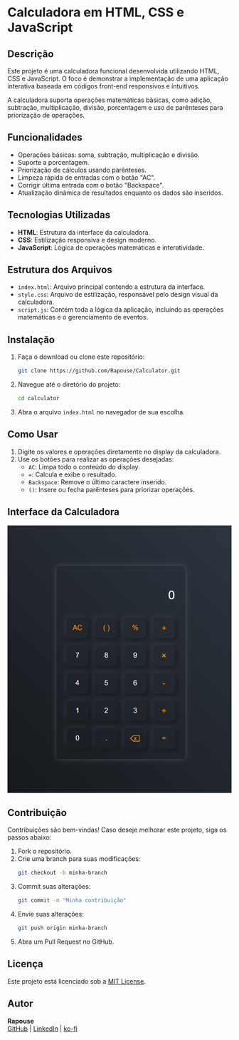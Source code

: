 # Calculadora em HTML, CSS e JavaScript

## Descrição
Este projeto é uma calculadora funcional desenvolvida utilizando HTML, CSS e JavaScript. O foco é demonstrar a implementação de uma aplicação interativa baseada em códigos front-end responsivos e intuitivos.

A calculadora suporta operações matemáticas básicas, como adição, subtração, multiplicação, divisão, porcentagem e uso de parênteses para priorização de operações.

## Funcionalidades
- Operações básicas: soma, subtração, multiplicação e divisão.
- Suporte a porcentagem.
- Priorização de cálculos usando parênteses.
- Limpeza rápida de entradas com o botão "AC".
- Corrigir última entrada com o botão "Backspace".
- Atualização dinâmica de resultados enquanto os dados são inseridos.

## Tecnologias Utilizadas
- **HTML**: Estrutura da interface da calculadora.
- **CSS**: Estilização responsiva e design moderno.
- **JavaScript**: Lógica de operações matemáticas e interatividade.

## Estrutura dos Arquivos

- `index.html`: Arquivo principal contendo a estrutura da interface.
- `style.css`: Arquivo de estilização, responsável pelo design visual da calculadora.
- `script.js`: Contém toda a lógica da aplicação, incluindo as operações matemáticas e o gerenciamento de eventos.

## Instalação
1. Faça o download ou clone este repositório:
   ```bash
   git clone https://github.com/Rapouse/Calculator.git
   ```
2. Navegue até o diretório do projeto:
   ```bash
   cd calculator
   ```
3. Abra o arquivo `index.html` no navegador de sua escolha.

## Como Usar
1. Digite os valores e operações diretamente no display da calculadora.
2. Use os botões para realizar as operações desejadas:
   - `AC`: Limpa todo o conteúdo do display.
   - `=`: Calcula e exibe o resultado.
   - `Backspace`: Remove o último caractere inserido.
   - `()`: Insere ou fecha parênteses para priorizar operações.

## Interface da Calculadora
![Interface da Calculadora](assets/calculadora-interface.png)

## Contribuição
Contribuições são bem-vindas! Caso deseje melhorar este projeto, siga os passos abaixo:
1. Fork o repositório.
2. Crie uma branch para suas modificações:
   ```bash
   git checkout -b minha-branch
   ```
3. Commit suas alterações:
   ```bash
   git commit -m "Minha contribuição"
   ```
4. Envie suas alterações:
   ```bash
   git push origin minha-branch
   ```
5. Abra um Pull Request no GitHub.

## Licença
Este projeto está licenciado sob a [MIT License](LICENSE).

## Autor
**Rapouse**  
[GitHub](https://github.com/Rapouse) | [LinkedIn](https://www.linkedin.com/in/james-lima/) | [ko-fi](https://ko-fi.com/rapouse)
